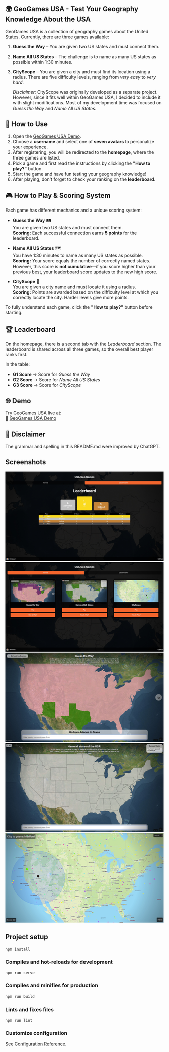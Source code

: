 ## 🌍 GeoGames USA - Test Your Geography Knowledge About the USA

GeoGames USA is a collection of geography games about the United States. Currently, there are three games available:

1. **Guess the Way** – You are given two US states and must connect them.
2. **Name All US States** – The challenge is to name as many US states as possible within 1:30 minutes.
3. **CityScope** – You are given a city and must find its location using a radius. There are five difficulty levels, ranging from *very easy* to *very hard*.  

   *Disclaimer:* CityScope was originally developed as a separate project. However, since it fits well within GeoGames USA, I decided to include it with slight modifications. Most of my development time was focused on *Guess the Way* and *Name All US States*.

## 🚀 How to Use

1. Open the [GeoGames USA Demo](https://www.control-center.eu/).
2. Choose a **username** and select one of **seven avatars** to personalize your experience.
3. After registering, you will be redirected to the **homepage**, where the three games are listed.
4. Pick a game and first read the instructions by clicking the **"How to play?"** button.
5. Start the game and have fun testing your geography knowledge!
6. After playing, don't forget to check your ranking on the **leaderboard**.

## 🎮 How to Play & Scoring System

Each game has different mechanics and a unique scoring system:

- **Guess the Way** 🛤️  
  You are given two US states and must connect them.  
  **Scoring:** Each successful connection earns **5 points** for the leaderboard.

- **Name All US States** 🗺️  
  You have 1:30 minutes to name as many US states as possible.  
  **Scoring:** Your score equals the number of correctly named states. However, this score is **not cumulative**—if you score higher than your previous best, your leaderboard score updates to the new high score.

- **CityScope** 📍  
  You are given a city name and must locate it using a radius.  
  **Scoring:** Points are awarded based on the difficulty level at which you correctly locate the city. Harder levels give more points.

To fully understand each game, click the **"How to play?"** button before starting.

## 🏆 Leaderboard

On the homepage, there is a second tab with the *Leaderboard* section. The leaderboard is shared across all three games, so the overall best player ranks first.  

In the table:
- **G1 Score** → Score for *Guess the Way*
- **G2 Score** → Score for *Name All US States*
- **G3 Score** → Score for *CityScope*

## 🌐 Demo

Try GeoGames USA live at:  
🔗 [GeoGames USA Demo](https://www.control-center.eu/)

## 📢 Disclaimer
The grammar and spelling in this README.md were improved by ChatGPT.

## Screenshots
![Leaderboard](screenshots/1.jpg)
![Select Game](screenshots/2.jpg)
![Game1 - Guess the way](screenshots/3.jpg)
![Game2 - Name all US states](screenshots/4.jpg)
![Game3 - CityScope](screenshots/5.jpg)


## Project setup
```
npm install
```

### Compiles and hot-reloads for development
```
npm run serve
```

### Compiles and minifies for production
```
npm run build
```

### Lints and fixes files
```
npm run lint
```

### Customize configuration
See [Configuration Reference](https://cli.vuejs.org/config/).
